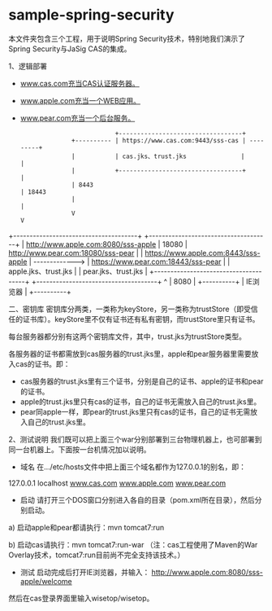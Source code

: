 sample-spring-security
======================

本文件夹包含三个工程，用于说明Spring Security技术，特别地我们演示了Spring Security与JaSig CAS的集成。

1、逻辑部署
* www.cas.com充当CAS认证服务器。
* www.apple.com充当一个WEB应用。
* www.pear.com充当一个后台服务。

                                +----------------------------------+
                    +---------- | https://www.cas.com:9443/sss-cas | ---------+
                    |           | cas.jks、trust.jks               |          |
                    |           +----------------------------------+          |
                    | 8443                                                    | 18443
                    |                                                         |
                    V                                                         V
+--------------------------------------+                   +-------------------------------------+
| http://www.apple.com:8080/sss-apple  |      18080        | http://www.pear.com:18080/sss-pear  |
| https://www.apple.com:8443/sss-apple |  ------------->   | https://www.pear.com:18443/sss-pear |
| apple.jks、trust.jks                 |                   | pear.jks、trust.jks                 |
+--------------------------------------+                   +-------------------------------------+
                 ^
                 | 8080
                 |
             +----------+
             | IE浏览器 |
             +----------+

二、密钥库
密钥库分两类，一类称为keyStore，另一类称为trustStore（即受信任的证书库）。keyStore里不仅有证书还有私有密钥，而trustStore里只有证书。

每台服务器都分别有这两个密钥库文件，其中，trust.jks为trustStore类型。

各服务器的证书都需放到cas服务器的trust.jks里，apple和pear服务器里需要放入cas的证书。即：
* cas服务器的trust.jks里有三个证书，分别是自己的证书、apple的证书和pear的证书。
* apple的trust.jks里只有cas的证书，自己的证书无需放入自己的trust.jks里。
* pear同apple一样，即pear的trust.jks里只有cas的证书，自己的证书无需放入自己的trust.jks里。

2、测试说明
我们既可以把上面三个war分别部署到三台物理机器上，也可部署到同一台机器上。下面按一台机情况加以说明。

* 域名
在.../etc/hosts文件中把上面三个域名都作为127.0.0.1的别名，即：

127.0.0.1  localhost  www.cas.com  www.apple.com  www.pear.com

* 启动
请打开三个DOS窗口分别进入各自的目录（pom.xml所在目录），然后分别启动。

a) 启动apple和pear都请执行：mvn tomcat7:run

b) 启动cas请执行：mvn tomcat7:run-war
   （注：cas工程使用了Maven的War Overlay技术，tomcat7:run目前尚不完全支持该技术。）

* 测试
启动完成后打开IE浏览器，并输入：
http://www.apple.com:8080/sss-apple/welcome

然后在cas登录界面里输入wisetop/wisetop。
 